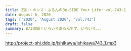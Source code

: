 ```yaml
---
title: 石川・ホンマ・ぶるんのBe-SIDE Your Life! vol.743-1
date: August 6, 2020
tags: ['2020', 'August 2020', 'vol.743']
draft: false
summary: 8/3収録！いろいろあるんです。いろいろ。。。
---
```


http://project-phi.ddo.jp/ishikawa/ishikawa743_1.mp3